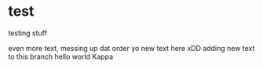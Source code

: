 # test
testing stuff

even more text, messing up dat order yo
new text here xDD adding new text to this branch
hello world Kappa
